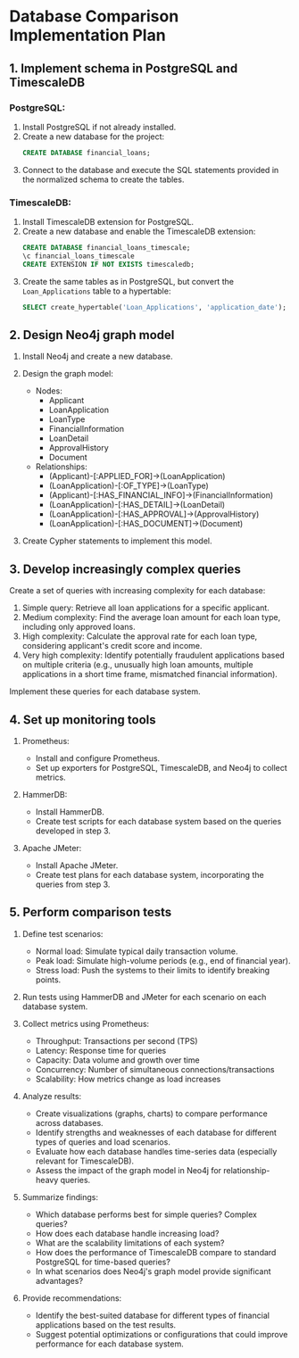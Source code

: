 # Database Comparison Implementation Plan

## 1. Implement schema in PostgreSQL and TimescaleDB

### PostgreSQL:
1. Install PostgreSQL if not already installed.
2. Create a new database for the project:
   ```sql
   CREATE DATABASE financial_loans;
   ```
3. Connect to the database and execute the SQL statements provided in the normalized schema to create the tables.

### TimescaleDB:
1. Install TimescaleDB extension for PostgreSQL.
2. Create a new database and enable the TimescaleDB extension:
   ```sql
   CREATE DATABASE financial_loans_timescale;
   \c financial_loans_timescale
   CREATE EXTENSION IF NOT EXISTS timescaledb;
   ```
3. Create the same tables as in PostgreSQL, but convert the `Loan_Applications` table to a hypertable:
   ```sql
   SELECT create_hypertable('Loan_Applications', 'application_date');
   ```

## 2. Design Neo4j graph model

1. Install Neo4j and create a new database.
2. Design the graph model:
   - Nodes:
     - Applicant
     - LoanApplication
     - LoanType
     - FinancialInformation
     - LoanDetail
     - ApprovalHistory
     - Document
   - Relationships:
     - (Applicant)-[:APPLIED_FOR]->(LoanApplication)
     - (LoanApplication)-[:OF_TYPE]->(LoanType)
     - (Applicant)-[:HAS_FINANCIAL_INFO]->(FinancialInformation)
     - (LoanApplication)-[:HAS_DETAIL]->(LoanDetail)
     - (LoanApplication)-[:HAS_APPROVAL]->(ApprovalHistory)
     - (LoanApplication)-[:HAS_DOCUMENT]->(Document)

3. Create Cypher statements to implement this model.

## 3. Develop increasingly complex queries

Create a set of queries with increasing complexity for each database:

1. Simple query: Retrieve all loan applications for a specific applicant.
2. Medium complexity: Find the average loan amount for each loan type, including only approved loans.
3. High complexity: Calculate the approval rate for each loan type, considering applicant's credit score and income.
4. Very high complexity: Identify potentially fraudulent applications based on multiple criteria (e.g., unusually high loan amounts, multiple applications in a short time frame, mismatched financial information).

Implement these queries for each database system.

## 4. Set up monitoring tools

1. Prometheus:
   - Install and configure Prometheus.
   - Set up exporters for PostgreSQL, TimescaleDB, and Neo4j to collect metrics.

2. HammerDB:
   - Install HammerDB.
   - Create test scripts for each database system based on the queries developed in step 3.

3. Apache JMeter:
   - Install Apache JMeter.
   - Create test plans for each database system, incorporating the queries from step 3.

## 5. Perform comparison tests

1. Define test scenarios:
   - Normal load: Simulate typical daily transaction volume.
   - Peak load: Simulate high-volume periods (e.g., end of financial year).
   - Stress load: Push the systems to their limits to identify breaking points.

2. Run tests using HammerDB and JMeter for each scenario on each database system.

3. Collect metrics using Prometheus:
   - Throughput: Transactions per second (TPS)
   - Latency: Response time for queries
   - Capacity: Data volume and growth over time
   - Concurrency: Number of simultaneous connections/transactions
   - Scalability: How metrics change as load increases

4. Analyze results:
   - Create visualizations (graphs, charts) to compare performance across databases.
   - Identify strengths and weaknesses of each database for different types of queries and load scenarios.
   - Evaluate how each database handles time-series data (especially relevant for TimescaleDB).
   - Assess the impact of the graph model in Neo4j for relationship-heavy queries.

5. Summarize findings:
   - Which database performs best for simple queries? Complex queries?
   - How does each database handle increasing load?
   - What are the scalability limitations of each system?
   - How does the performance of TimescaleDB compare to standard PostgreSQL for time-based queries?
   - In what scenarios does Neo4j's graph model provide significant advantages?

6. Provide recommendations:
   - Identify the best-suited database for different types of financial applications based on the test results.
   - Suggest potential optimizations or configurations that could improve performance for each database system.

